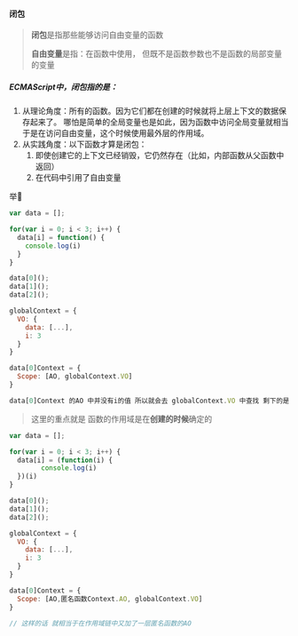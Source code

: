 #### 闭包

> **闭包**是指那些能够访问自由变量的函数
>
> **自由变量**是指：在函数中使用， 但既不是函数参数也不是函数的局部变量的变量

##### ECMAScript中，闭包指的是：

1. 从理论角度：所有的函数。因为它们都在创建的时候就将上层上下文的数据保存起来了。
   哪怕是简单的全局变量也是如此，因为函数中访问全局变量就相当于是在访问自由变量，这个时候使用最外层的作用域。
2. 从实践角度：以下函数才算是闭包：
   1. 即使创建它的上下文已经销毁，它仍然存在（比如，内部函数从父函数中返回）
   2. 在代码中引用了自由变量





举🌰

```js
var data = [];

for(var i = 0; i < 3; i++) {
  data[i] = function() {
    console.log(i)
  }
}

data[0]();
data[1]();
data[2]();

globalContext = {
  VO: {
    data: [...],
    i: 3
  }
}

data[0]Context = {
  Scope: [AO, globalContext.VO]
}

data[0]Context 的AO 中并没有i的值 所以就会去 globalContext.VO 中查找 剩下的是一样的逻辑
```



>  这里的重点就是 函数的作用域是在**创建的时候**确定的

```js
var data = [];

for(var i = 0; i < 3; i++) {
  data[i] = (function(i) {
    	console.log(i)
  })(i)
}

data[0]();
data[1]();
data[2]();

globalContext = {
  VO: {
    data: [...],
    i: 3
  }
}

data[0]Context = {
  Scope: [AO,匿名函数Context.AO, globalContext.VO]
}

// 这样的话 就相当于在作用域链中又加了一层匿名函数的AO
```

